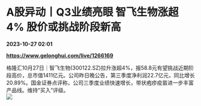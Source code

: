 # A股异动丨Q3业绩亮眼 智飞生物涨超4% 股价或挑战阶段新高

**2023-10-27 02:01**

**https://www.gelonghui.com/live/1266169**

格隆汇10月27日｜智飞生物(300122.SZ)拉升涨超4%，报58.8元有望挑战近期阶段高价，总市值1411亿元。公司昨日晚公告，第三季度净利润22.7亿元，同比增长20.89%。国金证券点评称，公司三季度业绩快速增长，带状疱疹疫苗进一步丰富产品线。维持“买入”评级。  
![](https://img5.gelonghui.com/live/d4ef4-e8daced0-901b-4429-bbc3-3488a8adbf63.png)